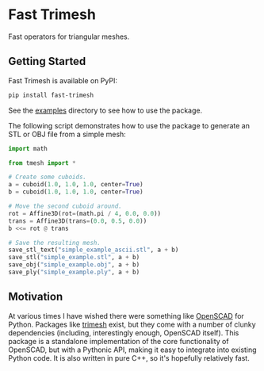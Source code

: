 # Fast Trimesh

Fast operators for triangular meshes.

## Getting Started

Fast Trimesh is available on PyPI:

```bash
pip install fast-trimesh
```

See the [examples](examples) directory to see how to use the package.

The following script demonstrates how to use the package to generate an
STL or OBJ file from a simple mesh:

```python
import math

from tmesh import *

# Create some cuboids.
a = cuboid(1.0, 1.0, 1.0, center=True)
b = cuboid(1.0, 1.0, 1.0, center=True)

# Move the second cuboid around.
rot = Affine3D(rot=(math.pi / 4, 0.0, 0.0))
trans = Affine3D(trans=(0.0, 0.5, 0.0))
b <<= rot @ trans

# Save the resulting mesh.
save_stl_text("simple_example_ascii.stl", a + b)
save_stl("simple_example.stl", a + b)
save_obj("simple_example.obj", a + b)
save_ply("simple_example.ply", a + b)
```

## Motivation

At various times I have wished there were something like [OpenSCAD][openscad] for Python. Packages like [trimesh][trimesh] exist, but they come with a number of clunky dependencies (including, interestingly enough, OpenSCAD itself). This package is a standalone implementation of the core functionality of OpenSCAD, but with a Pythonic API, making it easy to integrate into existing Python code. It is also written in pure C++, so it's hopefully relatively fast.

[trimesh]: https://trimsh.org/trimesh.html
[openscad]: https://www.openscad.org/
